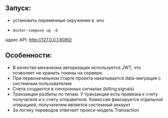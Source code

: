 ## Запуск:
* установить переменные окружения в .env

* ```docker-compose up -d```

адрес API: http://127.0.0.1:8080/


## Особенности:
* В качестве механизма авторизации используется JWT, что позволяет не хранить токены на сервере.
* При первоначальном старте проекта накатывается data-миграция с системным пользователем
* Счета создаются в синхронных сигналах (billing.signals)
* Транзакции разбиты по типам. У транзакции есть привязка к счету получателя и к счету отправителя. Комиссия фиксируется отдельной операцией, получателем является системный аккаунт
* За логику переводов отвечает прокси-модель Transaction